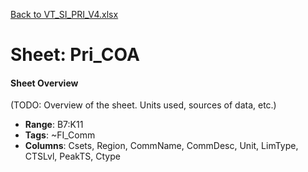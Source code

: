 [Back to VT_SI_PRI_V4.xlsx](README.md)

# Sheet: Pri_COA

#### Sheet Overview

(TODO: Overview of the sheet. Units used, sources of data, etc.)

- **Range**: B7:K11
- **Tags**: ~FI_Comm
- **Columns**: Csets, Region, CommName, CommDesc, Unit, LimType, CTSLvl, PeakTS, Ctype

